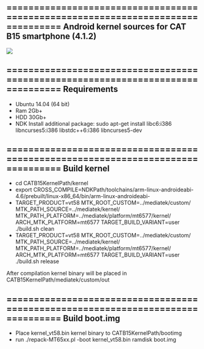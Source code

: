 ================================================================================
Android kernel sources for CAT B15 smartphone (4.1.2)
--------------------------------------------------------------------------------
![](https://github.com/yevgeniy-logachev/CATB15Kernel/blob/master/splash.jpg)

================================================================================
Requirements
--------------------------------------------------------------------------------
- Ubuntu 14.04 (64 bit)
- Ram 2Gb+
- HDD 30Gb+
- NDK
 Install additional package:
 sudo apt-get install libc6:i386 libncurses5:i386 libstdc++6:i386 libncurses5-dev

================================================================================
Build kernel
--------------------------------------------------------------------------------
- cd CATB15KernelPath/kernel
- export CROSS_COMPILE=NDKPath/toolchains/arm-linux-androideabi-4.6/prebuilt/linux-x86_64/bin/arm-linux-androideabi-
- TARGET_PRODUCT=vt58 MTK_ROOT_CUSTOM=../mediatek/custom/ MTK_PATH_SOURCE=../mediatek/kernel/ MTK_PATH_PLATFORM=../mediatek/platform/mt6577/kernel/ ARCH_MTK_PLATFORM=mt6577 TARGET_BUILD_VARIANT=user ./build.sh clean
- TARGET_PRODUCT=vt58 MTK_ROOT_CUSTOM=../mediatek/custom/ MTK_PATH_SOURCE=../mediatek/kernel/ MTK_PATH_PLATFORM=../mediatek/platform/mt6577/kernel/ ARCH_MTK_PLATFORM=mt6577 TARGET_BUILD_VARIANT=user ./build.sh release

After compilation kernel binary will be placed in CATB15KernelPath/mediatek/custom/out

================================================================================
Build boot.img
--------------------------------------------------------------------------------
- Place kernel_vt58.bin kernel binary to CATB15KernelPath/bootimg
- run ./repack-MT65xx.pl -boot kernel_vt58.bin ramdisk boot.img